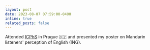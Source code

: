 ```yaml
---
layout: post
date: 2023-08-07 07:59:00-0400
inline: true
related_posts: false
---
```


Attended [ICPhS](https://wos2017.webnode.cz/) in Prague 🇨🇿 and presented my poster on Mandarin listeners' perception of English (ING).
